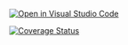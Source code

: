 [![Open in Visual Studio Code](https://classroom.github.com/assets/open-in-vscode-f059dc9a6f8d3a56e377f745f24479a46679e63a5d9fe6f495e02850cd0d8118.svg)](https://classroom.github.com/online_ide?assignment_repo_id=6437870&assignment_repo_type=AssignmentRepo)

[![Coverage Status](https://coveralls.io/repos/github/TestowanieAutomatyczneUG/laboratorium_8-DominikaBober/badge.svg?branch=main)](https://coveralls.io/github/TestowanieAutomatyczneUG/laboratorium_8-DominikaBober?branch=main)
